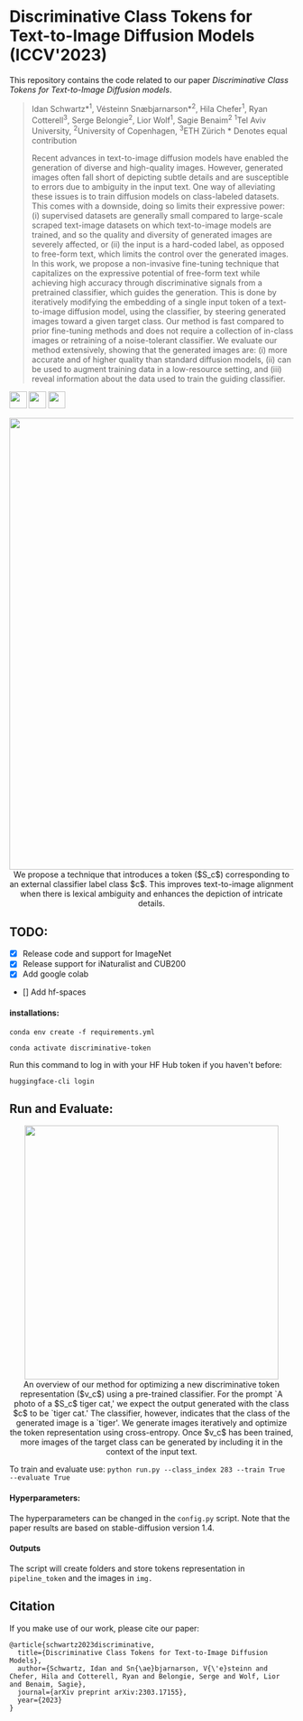 # Discriminative Class Tokens for Text-to-Image Diffusion Models (ICCV'2023)

This repository contains the code related to our paper *Discriminative Class Tokens for Text-to-Image Diffusion models*.

> Idan Schwartz\*<sup>1</sup>, Vésteinn Snæbjarnarson\*<sup>2</sup>, Hila Chefer<sup>1</sup>, Ryan Cotterell<sup>3</sup>, Serge Belongie<sup>2</sup>, Lior Wolf<sup>1</sup>, Sagie Benaim<sup>2</sup>
> <sup>1</sup>Tel Aviv University, <sup>2</sup>University of Copenhagen, <sup>3</sup>ETH Zürich
> \* Denotes equal contribution  
>
> Recent advances in text-to-image diffusion models have enabled the generation of diverse and high-quality images. However, generated images often fall short of depicting subtle details and are susceptible to errors due to ambiguity in the input text. One way of alleviating these issues is to train diffusion models on class-labeled datasets. This comes with a downside, doing so limits their expressive power: (i) supervised datasets are generally small compared to large-scale scraped text-image datasets on which text-to-image models are trained, and so the quality and diversity of generated images are severely affected, or (ii) the input is a hard-coded label, as opposed to free-form text, which limits the control over the generated images. In this work, we propose a non-invasive fine-tuning technique that capitalizes on the expressive potential of free-form text while achieving high accuracy through discriminative signals from a pretrained classifier, which guides the generation. This is done by iteratively modifying the embedding of a single input token of a text-to-image diffusion model, using the classifier, by steering generated images toward a given target class. Our method is fast compared to prior fine-tuning methods and does not require a collection of in-class images or retraining of a noise-tolerant classifier. We evaluate our method extensively, showing that the generated images are: (i) more accurate and of higher quality than standard diffusion models, (ii) can be used to augment training data in a low-resource setting, and (iii) reveal information about the data used to train the guiding classifier.
> 
<a href="https://arxiv.org/abs/2303.17155"><img src="https://img.shields.io/badge/arXiv-2303.17155-b31b1b.svg" height=30.5></a> <a href="https://vesteinn.github.io/disco/"><img src="https://img.shields.io/static/v1?label=Project&message=Website&color=red" height=30.5></a> <a href="https://colab.research.google.com/drive/1xl3_BjSPTT8D9GTsO6wZxziAuKkC9fKi?usp=sharing"><img src="https://img.shields.io/badge/google_colab-F9AB00?style=for-the-badge&logo=google-colab&logoColor=white" height=30.5></a> 


<p align="center">
<img src="https://github.com/idansc/discriminative_class_tokens/blob/main/docs/teaser.jpg" width="800px"/>  
<br>
We propose a technique that introduces a token ($S_c$) corresponding to an external classifier label class $c$. This improves text-to-image alignment when there is lexical ambiguity and enhances the depiction of intricate details.
</p>


## TODO:
- [x] Release code and support for ImageNet
- [x] Release support for iNaturalist and CUB200
- [x] Add google colab
- []  Add hf-spaces 

#### installations:

`conda env create -f requirements.yml`

`conda activate discriminative-token`

Run this command to log in with your HF Hub token if you haven't before:

`huggingface-cli login`

## Run and Evaluate:
<p align="center">
<img src="https://github.com/idansc/discriminative_class_tokens/blob/main/docs/method.jpg" width="450px"/>  
<br>
An overview of our method for optimizing a new discriminative token representation ($v_c$) using a pre-trained classifier. For the prompt `A photo of a $S_c$ tiger cat,' we expect the output generated with the class $c$ to be `tiger cat.' The classifier, however, indicates that the class of the generated image is a `tiger'. We generate images iteratively and optimize the token representation using cross-entropy. Once $v_c$ has been trained, more images of the target class can be generated by including it in the context of the input text.
</p>


To train and evaluate use:
`python run.py --class_index 283 --train True  --evaluate True`

#### Hyperparameters:
The hyperparameters can be changed in the `config.py` script. Note that the paper results are based on stable-diffusion version 1.4.

#### Outputs
The script will create folders and store tokens representation in `pipeline_token` and the images in `img.` 


## Citation

If you make use of our work, please cite our paper:

```
@article{schwartz2023discriminative,
  title={Discriminative Class Tokens for Text-to-Image Diffusion Models},
  author={Schwartz, Idan and Sn{\ae}bjarnarson, V{\'e}steinn and Chefer, Hila and Cotterell, Ryan and Belongie, Serge and Wolf, Lior  and Benaim, Sagie},
  journal={arXiv preprint arXiv:2303.17155},
  year={2023}
}
```
